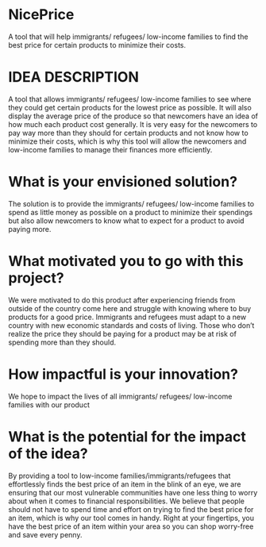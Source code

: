 # NicePrice

A tool that will help immigrants/ refugees/ low-income families to find the best price for certain products to minimize their costs. 

# IDEA DESCRIPTION

A tool that allows immigrants/ refugees/ low-income families to see where they could get certain products for the lowest price as possible. It will also display the average price of the produce so that newcomers have an idea of how much each product cost generally. It is very easy for the newcomers to pay way more than they should for certain products and not know how to minimize their costs, which is why this tool will allow the newcomers and low-income families to manage their finances more efficiently. 


# What is your envisioned solution?
The solution is to provide the immigrants/ refugees/ low-income families to spend as little money as possible on a product to minimize their spendings but also allow newcomers to know what to expect for a product to avoid paying more. 



# What motivated you to go with this project?
We were motivated to do this product after experiencing friends from outside of the country come here and struggle with knowing where to buy products for a good price. Immigrants and refugees must adapt to a new country with new economic standards and costs of living. Those who don’t realize the price they should be paying for a product may be at risk of spending more than they should. 


# How impactful is your innovation?
We hope to impact the lives of all immigrants/ refugees/ low-income families with our product




# What is the potential for the impact of the idea?
By providing a tool to low-income families/immigrants/refugees that effortlessly finds the best price of an item in the blink of an eye, we are ensuring that our most vulnerable communities have one less thing to worry about when it comes to financial responsibilities. We believe that people should not have to spend time and effort on trying to find the best price for an item, which is why our tool comes in handy. Right at your fingertips, you have the best price of an item within your area so you can shop worry-free and save every penny. 
